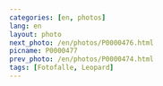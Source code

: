```yaml
---
categories: [en, photos]
lang: en
layout: photo
next_photo: /en/photos/P0000476.html
picname: P0000477
prev_photo: /en/photos/P0000474.html
tags: [Fotofalle, Leopard]
---
```

